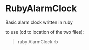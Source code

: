 # RubyAlarmClock
Basic alarm clock written in ruby

to use (cd to location of the two files): 
> ruby AlarmClock.rb

